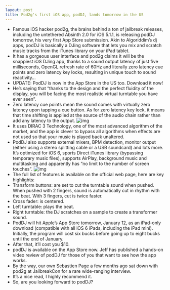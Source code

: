 ```yaml
---
layout: post
title: Pod2g's first iOS app, podDJ, lands tomorrow in the US
---
```

* Famous iOS hacker pod2g, the brains behind a ton of jailbreak releases, including the untethered Absinth 2.0 for iOS 5.1.1, is releasing podDJ tomorrow, his very first App Store submission. Akin to Algoriddim’s dj apps, podDJ is basically a DJing software that lets you mix and scratch music tracks from the iTunes library on your iPad tablet.
* It has a gorgeous user interface and pod2g claims it will be the snappiest iOS DJing app, thanks to a sound output latency of just five milliseconds, OpenGL refresh rate of 60Hz and literally zero latency cue points and zero latency key locks, resulting in unique touch to sound reactivity…
* UPDATE: PodDJ is now in the App Store in the US too. Download it now!
* He’s saying that “thanks to the design and the perfect fluidity of the display, you will be facing the most realistic virtual turntable you have ever seen”.
* Zero latency cue points mean the sound comes with virtually zero latency upon tapping a cue button. As for zero latency key lock, it means that time shifting is applied at the source of the audio chain rather than add any latency to the output.
![img](http://media.idownloadblog.com/wp-content/uploads/2013/01/PodDJ-iPad-screenshot-002.jpg)
* It uses DIRAC 3 Technology, one of the most advanced algorithm of the market, and the app is clever to bypass all algorithms when effects are not used so that your music is played back unaltered.
* PodDJ also supports external mixers, BPM detection, monitor output (either using a stereo splitting cable or a USB soundcard) and lots more. It’s optimized for iOS 6, sports Direct iTunes library (bypassing temporary music files), supports AirPlay, background music and multitasking and apparently has “no limit to the number of screen touches”.
![img](http://media.idownloadblog.com/wp-content/uploads/2013/01/PodDJ-iPad-screenshot-001.jpg)
* The full list of features is available on the official web page, here are key highlights:
* Transform buttons: are set to cut the turntable sound when pushed. When pushed with 2 fingers, sound is automatically cut in rhythm with the beat. With 3 fingers, cut is twice faster.
* Cross fader: is centered.
* Left turntable: plays the beat.
* Right turntable: the DJ scratches on a sample to create a transformer sound.
* PodDJ will hit Apple’s App Store tomorrow, January 12, as an iPad-only download (compatible with all iOS 6 iPads, including the iPad mini). Initially, the program will cost six bucks before going up to eight bucks until the end of January.
* After that, it’ll cost you $10.
* podDJ is available on the App Store now. Jeff has published a hands-on video review of podDJ for those of you that want to see how the app works.
* By the way, our own Sebastien Page a few months ago sat down with pod2g at JailbreakCon for a rare wide-ranging interview.
* It’s a nice read, I highly recommend it.
* So, are you looking forward to podDJ?

